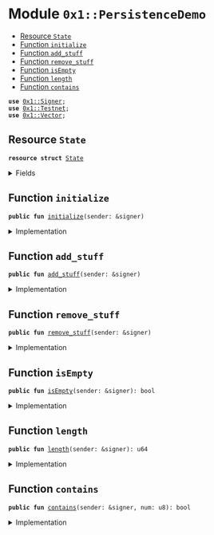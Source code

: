 
<a name="0x1_PersistenceDemo"></a>

# Module `0x1::PersistenceDemo`



-  [Resource `State`](#0x1_PersistenceDemo_State)
-  [Function `initialize`](#0x1_PersistenceDemo_initialize)
-  [Function `add_stuff`](#0x1_PersistenceDemo_add_stuff)
-  [Function `remove_stuff`](#0x1_PersistenceDemo_remove_stuff)
-  [Function `isEmpty`](#0x1_PersistenceDemo_isEmpty)
-  [Function `length`](#0x1_PersistenceDemo_length)
-  [Function `contains`](#0x1_PersistenceDemo_contains)


<pre><code><b>use</b> <a href="Signer.md#0x1_Signer">0x1::Signer</a>;
<b>use</b> <a href="Testnet.md#0x1_Testnet">0x1::Testnet</a>;
<b>use</b> <a href="Vector.md#0x1_Vector">0x1::Vector</a>;
</code></pre>



<a name="0x1_PersistenceDemo_State"></a>

## Resource `State`



<pre><code><b>resource</b> <b>struct</b> <a href="Demos.md#0x1_PersistenceDemo_State">State</a>
</code></pre>



<details>
<summary>Fields</summary>


<dl>
<dt>
<code>hist: vector&lt;u8&gt;</code>
</dt>
<dd>

</dd>
</dl>


</details>

<a name="0x1_PersistenceDemo_initialize"></a>

## Function `initialize`



<pre><code><b>public</b> <b>fun</b> <a href="Demos.md#0x1_PersistenceDemo_initialize">initialize</a>(sender: &signer)
</code></pre>



<details>
<summary>Implementation</summary>


<pre><code><b>public</b> <b>fun</b> <a href="Demos.md#0x1_PersistenceDemo_initialize">initialize</a>(sender: &signer){
  // `<b>assert</b> can be used <b>to</b> evaluate a bool and exit the program <b>with</b> an error code, e.g. testing <b>if</b> this is being run in testnet, and throwing error 01.
  <b>assert</b>(is_testnet(), 01);
  // In the actual <b>module</b>, must <b>assert</b> that this is the sender is the association
  move_to&lt;<a href="Demos.md#0x1_PersistenceDemo_State">State</a>&gt;(sender, <a href="Demos.md#0x1_PersistenceDemo_State">State</a>{ hist: <a href="Vector.md#0x1_Vector_empty">Vector::empty</a>() });
}
</code></pre>



</details>

<a name="0x1_PersistenceDemo_add_stuff"></a>

## Function `add_stuff`



<pre><code><b>public</b> <b>fun</b> <a href="Demos.md#0x1_PersistenceDemo_add_stuff">add_stuff</a>(sender: &signer)
</code></pre>



<details>
<summary>Implementation</summary>


<pre><code><b>public</b> <b>fun</b> <a href="Demos.md#0x1_PersistenceDemo_add_stuff">add_stuff</a>(sender: &signer ) <b>acquires</b> <a href="Demos.md#0x1_PersistenceDemo_State">State</a> {
  <b>assert</b>(is_testnet(), 01);

  // Resource Struct state is always "borrowed" and "moved" and generally cannot be copied. A <b>struct</b> can be mutably borrowed, <b>if</b> it is written <b>to</b>, useing `borrow_global_mut`. Note the Type <a href="Demos.md#0x1_PersistenceDemo_State">State</a>
  <b>let</b> st = borrow_global_mut&lt;<a href="Demos.md#0x1_PersistenceDemo_State">State</a>&gt;(<a href="Signer.md#0x1_Signer_address_of">Signer::address_of</a>(sender));
  // the `&` <b>as</b> in Rust makes the assignment <b>to</b> a borrowed value. Each <a href="Vector.md#0x1_Vector">Vector</a> operation below <b>with</b> <b>use</b> a st.hist and <b>return</b> it before the next one can execute.
  <b>let</b> s = &<b>mut</b> st.hist;

  // Move has very limited data types. <a href="Vector.md#0x1_Vector">Vector</a> is the most sophisticated and resembles a simplified Rust vector. Can be thought of <b>as</b> an array of a single type.
  <a href="Vector.md#0x1_Vector_push_back">Vector::push_back</a>(s, 1);
  <a href="Vector.md#0x1_Vector_push_back">Vector::push_back</a>(s, 2);
  <a href="Vector.md#0x1_Vector_push_back">Vector::push_back</a>(s, 3);
}
</code></pre>



</details>

<a name="0x1_PersistenceDemo_remove_stuff"></a>

## Function `remove_stuff`



<pre><code><b>public</b> <b>fun</b> <a href="Demos.md#0x1_PersistenceDemo_remove_stuff">remove_stuff</a>(sender: &signer)
</code></pre>



<details>
<summary>Implementation</summary>


<pre><code><b>public</b> <b>fun</b> <a href="Demos.md#0x1_PersistenceDemo_remove_stuff">remove_stuff</a>(sender: &signer) <b>acquires</b> <a href="Demos.md#0x1_PersistenceDemo_State">State</a>{
  <b>assert</b>(is_testnet(), 01);
  <b>let</b> st = borrow_global_mut&lt;<a href="Demos.md#0x1_PersistenceDemo_State">State</a>&gt;(<a href="Signer.md#0x1_Signer_address_of">Signer::address_of</a>(sender));
  <b>let</b> s = &<b>mut</b> st.hist;

  <a href="Vector.md#0x1_Vector_pop_back">Vector::pop_back</a>&lt;u8&gt;(s);
  <a href="Vector.md#0x1_Vector_pop_back">Vector::pop_back</a>&lt;u8&gt;(s);
  <a href="Vector.md#0x1_Vector_remove">Vector::remove</a>&lt;u8&gt;(s, 0);
}
</code></pre>



</details>

<a name="0x1_PersistenceDemo_isEmpty"></a>

## Function `isEmpty`



<pre><code><b>public</b> <b>fun</b> <a href="Demos.md#0x1_PersistenceDemo_isEmpty">isEmpty</a>(sender: &signer): bool
</code></pre>



<details>
<summary>Implementation</summary>


<pre><code><b>public</b> <b>fun</b> <a href="Demos.md#0x1_PersistenceDemo_isEmpty">isEmpty</a>(sender: &signer): bool <b>acquires</b> <a href="Demos.md#0x1_PersistenceDemo_State">State</a> {
  <b>assert</b>(is_testnet(), 01);

  // Note this is not a mutable borrow. Read only.
  <b>let</b> st = borrow_global&lt;<a href="Demos.md#0x1_PersistenceDemo_State">State</a>&gt;(<a href="Signer.md#0x1_Signer_address_of">Signer::address_of</a>(sender));
  <a href="Vector.md#0x1_Vector_is_empty">Vector::is_empty</a>(&st.hist)
}
</code></pre>



</details>

<a name="0x1_PersistenceDemo_length"></a>

## Function `length`



<pre><code><b>public</b> <b>fun</b> <a href="Demos.md#0x1_PersistenceDemo_length">length</a>(sender: &signer): u64
</code></pre>



<details>
<summary>Implementation</summary>


<pre><code><b>public</b> <b>fun</b> <a href="Demos.md#0x1_PersistenceDemo_length">length</a>(sender: &signer): u64 <b>acquires</b> <a href="Demos.md#0x1_PersistenceDemo_State">State</a>{
  <b>assert</b>(is_testnet(), 01);
  <b>let</b> st = borrow_global&lt;<a href="Demos.md#0x1_PersistenceDemo_State">State</a>&gt;(<a href="Signer.md#0x1_Signer_address_of">Signer::address_of</a>(sender));
  <a href="Vector.md#0x1_Vector_length">Vector::length</a>(&st.hist)
}
</code></pre>



</details>

<a name="0x1_PersistenceDemo_contains"></a>

## Function `contains`



<pre><code><b>public</b> <b>fun</b> <a href="Demos.md#0x1_PersistenceDemo_contains">contains</a>(sender: &signer, num: u8): bool
</code></pre>



<details>
<summary>Implementation</summary>


<pre><code><b>public</b> <b>fun</b> <a href="Demos.md#0x1_PersistenceDemo_contains">contains</a>(sender: &signer, num: u8): bool <b>acquires</b> <a href="Demos.md#0x1_PersistenceDemo_State">State</a> {
  <b>assert</b>(is_testnet(), 01);
  <b>let</b> st = borrow_global&lt;<a href="Demos.md#0x1_PersistenceDemo_State">State</a>&gt;(<a href="Signer.md#0x1_Signer_address_of">Signer::address_of</a>(sender));
  <a href="Vector.md#0x1_Vector_contains">Vector::contains</a>(&st.hist, &num)
}
</code></pre>



</details>


[//]: # ("File containing references which can be used from documentation")
[ACCESS_CONTROL]: https://github.com/diem/lip/blob/master/lips/lip-2.md
[ROLE]: https://github.com/diem/lip/blob/master/lips/lip-2.md#roles
[PERMISSION]: https://github.com/diem/lip/blob/master/lips/lip-2.md#permissions
